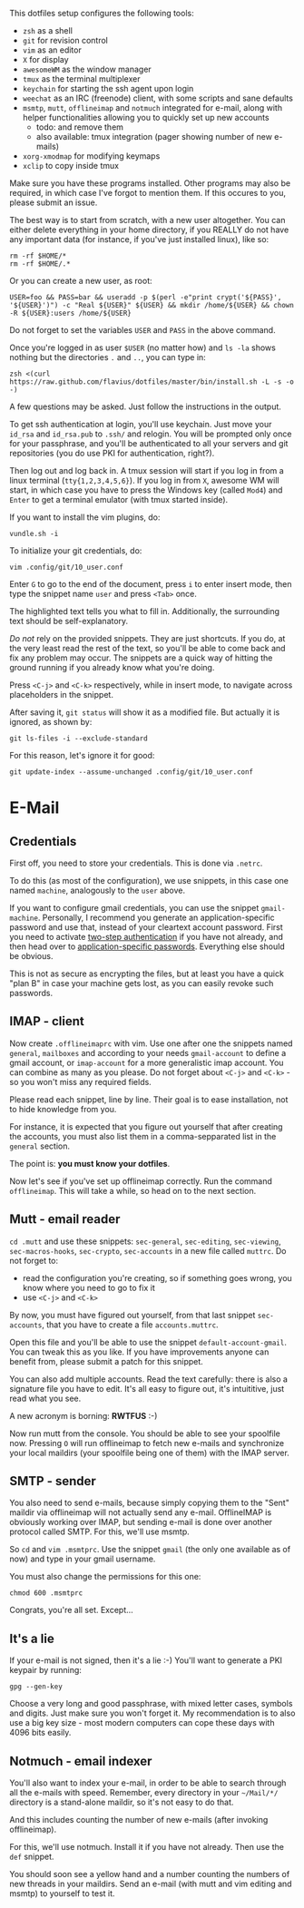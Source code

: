 This dotfiles setup configures the following tools:

* `zsh` as a shell
* `git` for revision control
* `vim` as an editor
* `X` for display
* `awesomeWM` as the window manager
* `tmux` as the terminal multiplexer
* `keychain` for starting the ssh agent upon login
* `weechat` as an IRC (freenode) client, with some scripts and sane defaults
* `msmtp`, `mutt`, `offlineimap` and `notmuch` integrated for e-mail, along
  with helper functionalities allowing you to quickly set up new accounts
  * todo: and remove them
  * also available: tmux integration (pager showing number of new e-mails)
* `xorg-xmodmap` for modifying keymaps
* `xclip` to copy inside tmux

Make sure you have these programs installed. Other programs may also be
required, in which case I've forgot to mention them. If this occures to you,
please submit an issue.

The best way is to start from scratch, with a new user altogether. You can
either delete everything in your home directory, if you REALLY do not have
any important data (for instance, if you've just installed linux), like so:

    rm -rf $HOME/*
    rm -rf $HOME/.*

Or you can create a new user, as root:

    USER=foo && PASS=bar && useradd -p $(perl -e"print crypt('${PASS}', '${USER}')") -c "Real ${USER}" ${USER} && mkdir /home/${USER} && chown -R ${USER}:users /home/${USER}

Do not forget to set the variables `USER` and `PASS` in the above command.

Once you're logged in as user `$USER` (no matter how) and `ls -la` shows nothing but the
directories `.` and `..`, you can type in:

    zsh <(curl https://raw.github.com/flavius/dotfiles/master/bin/install.sh -L -s -o -)

A few questions may be asked. Just follow the instructions in the output.

To get ssh authentication at login, you'll use keychain. Just move your
`id_rsa` and `id_rsa.pub` to `.ssh/` and relogin. You will be prompted only
once for your passphrase, and you'll be authenticated to all your servers and
git repositories (you do use PKI for authentication, right?).

Then log out and log back in. A tmux session will start if you log in from a
linux terminal (`tty{1,2,3,4,5,6}`). If you log in from `X`, awesome WM will
start, in which case you have to press the Windows key (called `Mod4`) and
`Enter` to get a terminal emulator (with tmux started inside).

If you want to install the vim plugins, do:

    vundle.sh -i

To initialize your git credentials, do:

    vim .config/git/10_user.conf

Enter `G` to go to the end of the document, press `i` to enter insert mode,
then type the snippet name `user` and press `<Tab>` once.

The highlighted text tells you what to fill in. Additionally, the surrounding
text should be self-explanatory.

*Do not* rely on the provided snippets. They are just shortcuts. If you do, at
the very least read the rest of the text, so you'll be able to come back and
fix any problem may occur. The snippets are a quick way of hitting the ground
running if you already know what you're doing.

Press `<C-j>` and `<C-k>` respectively, while in insert mode, to navigate
across placeholders in the snippet.

After saving it, `git status` will show it as a modified file. But actually it
is ignored, as shown by:

    git ls-files -i --exclude-standard

For this reason, let's ignore it for good:

    git update-index --assume-unchanged .config/git/10_user.conf

# E-Mail

## Credentials

First off, you need to store your credentials. This is done via `.netrc`.

To do this (as most of the configuration), we use snippets, in this case one
named `machine`, analogously to the `user` above.

If you want to configure gmail credentials, you can use the snippet
`gmail-machine`. Personally, I recommend you generate an application-specific
password and use that, instead of your cleartext account password. First you
need to activate [two-step
authentication](https://www.google.com/accounts/SMSAuthConfig) if you have not
already, and then head over to [application-specific
passwords](https://accounts.google.com/b/0/IssuedAuthSubTokens?hide_authsub=1).
Everything else should be obvious.

This is not as secure as encrypting the files, but at least you have a quick
"plan B" in case your machine gets lost, as you can easily revoke such
passwords.

## IMAP - client

Now create `.offlineimaprc` with vim. Use one after one the snippets named
`general`, `mailboxes` and according to your needs `gmail-account` to define
a gmail account, or `imap-account` for a more generalistic imap account. You
can combine as many as you please. Do not forget about `<C-j>` and `<C-k>` - so
you won't miss any required fields.

Please read each snippet, line by line. Their goal is to ease installation, not
to hide knowledge from you.

For instance, it is expected that you figure out yourself that after creating
the accounts, you must also list them in a comma-sepparated list in the
`general` section.

The point is: **you must know your dotfiles**.

Now let's see if you've set up offlineimap correctly. Run the command
`offlineimap`. This will take a while, so head on to the next section.

## Mutt - email reader

`cd .mutt` and use these snippets: `sec-general`, `sec-editing`, `sec-viewing`,
`sec-macros-hooks`, `sec-crypto`, `sec-accounts` in a new file called `muttrc`.
Do not forget to:

* read the configuration you're creating, so if something goes wrong, you know
  where you need to go to fix it
* use `<C-j>` and `<C-k>`

By now, you must have figured out yourself, from that last snippet
`sec-accounts`, that you have to create a file `accounts.muttrc`.

Open this file and you'll be able to use the snippet `default-account-gmail`.
You can tweak this as you like. If you have improvements anyone can benefit
from, please submit a patch for this snippet.

You can also add multiple accounts. Read the text carefully: there is also
a signature file you have to edit. It's all easy to figure out, it's
intuititive, just read what you see.

A new acronym is borning: **RWTFUS** :-)

Now run mutt from the console. You should be able to see your spoolfile now.
Pressing `O` will run offlineimap to fetch new e-mails and synchronize your
local maildirs (your spoolfile being one of them) with the IMAP server.

## SMTP - sender

You also need to send e-mails, because simply copying them to the "Sent"
maildir via offlineimap will not actually send any e-mail. OfflineIMAP is
obviously working over IMAP, but sending e-mail is done over another protocol
called SMTP. For this, we'll use msmtp.

So `cd` and `vim .msmtprc`. Use the snippet `gmail` (the only one available as
of now) and type in your gmail username.

You must also change the permissions for this one:

    chmod 600 .msmtprc

Congrats, you're all set. Except...

## It's a lie

If your e-mail is not signed, then it's a lie :-) You'll want to generate a PKI
keypair by running:

    gpg --gen-key

Choose a very long and good passphrase, with mixed letter cases, symbols and
digits. Just make sure you won't forget it. My recommendation is to also use
a big key size - most modern computers can cope these days with 4096 bits
easily.

## Notmuch - email indexer

You'll also want to index your e-mail, in order to be able to search through
all the e-mails with speed. Remember, every directory in your `~/Mail/*/`
directory is a stand-alone maildir, so it's not easy to do that.

And this includes counting the number of new e-mails (after invoking
offlineimap).

For this, we'll use notmuch. Install it if you have not already. Then use the
`def` snippet.

You should soon see a yellow hand and a number counting the numbers of new
threads in your maildirs. Send an e-mail (with mutt and vim editing and msmtp)
to yourself to test it.


